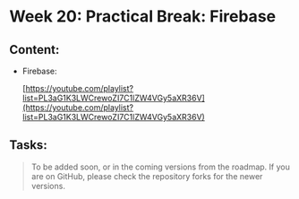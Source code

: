 # Week 20: Practical Break: Firebase

## Content:

- Firebase:
    
    [https://youtube.com/playlist?list=PL3aG1K3LWCrewoZI7C1lZW4VGy5aXR36V](https://youtube.com/playlist?list=PL3aG1K3LWCrewoZI7C1lZW4VGy5aXR36V)
    

## Tasks:

> To be added soon, or in the coming versions from the roadmap. If you are on GitHub, please check the repository forks for the newer versions.